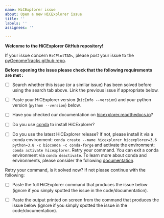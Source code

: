 ```yaml
---
name: HiCExplorer issue
about: Open a new HiCExplorer issue
title: ''
labels: ''
assignees: ''

---
```


**Welcome to the HiCExplorer GitHub repository!**

If your issue concern `HiCPlotTADs`, please post your issue to the [pyGenomeTracks github repo](https://github.com/deeptools/pyGenomeTracks/issues/new/choose).

**Before opening the issue please check
 that the following requirements are met :**

- [ ] Search whether this issue (or a similar issue) has been solved before using the search tab above. Link the previous issue if appropriate below.

- [ ] Paste your HiCExplorer version (`hicInfo --version`) and your python version (`python --version`) below. 
- [ ] Have you checked our documentation on [hicexplorer.readthedocs.io](https://hicexplorer.readthedocs.io)?
- [ ] Do you use [conda](https://docs.conda.io/projects/conda/en/latest/user-guide/install/linux.html) to install HiCExplorer? 
- [ ] Do you use the latest HiCExplorer release? If not, please install it via a conda environment: 
       `conda create --name hicexplorer hicexplorer=3.6 python=3.8 -c bioconda -c conda-forge`
       and activate the environment: `conda activate hicexplorer`.  Retry your command. You can exit a conda environment via `conda deactivate`. To learn more about conda and environments, please consider the following [documentation](https://docs.conda.io/projects/conda/en/latest/user-guide/getting-started.html#).

Retry your command, is it solved now? If not please continue with the following:
- [ ] Paste the full HiCExplorer command that produces the issue below
  (ignore if you simply spotted the issue in the code/documentation).

- [ ] Paste the output printed on screen from the command that produces the issue
  below (ignore if you simply spotted the issue in the code/documentation).
